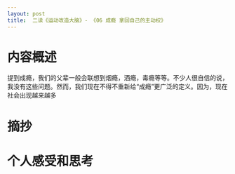 ```yaml
---
layout: post
title:  二读《运动改造大脑》- 《06 成瘾 拿回自己的主动权》
---
```


# 内容概述

提到成瘾，我们的父辈一般会联想到烟瘾，酒瘾，毒瘾等等。不少人很自信的说，我没有这些问题。然而，我们现在不得不重新给“成瘾”更广泛的定义。因为，现在社会出现越来越多

# 摘抄


# 个人感受和思考

<!--stackedit_data:
eyJoaXN0b3J5IjpbMTIyNzg1MDU2NiwyMDAxMTE1MDM1LDY5OD
kwMjYwNl19
-->